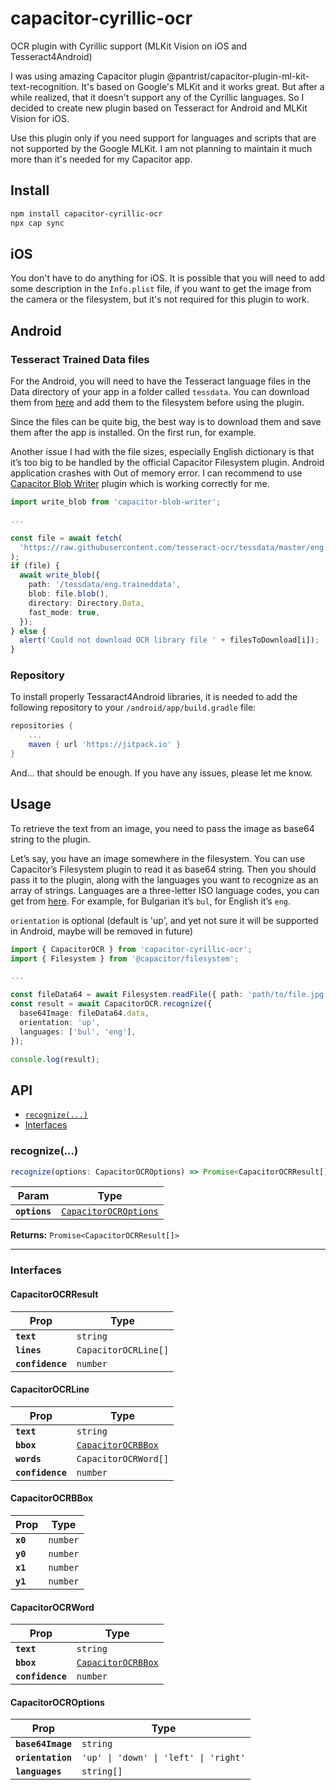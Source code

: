# capacitor-cyrillic-ocr

OCR plugin with Cyrillic support (MLKit Vision on iOS and Tesseract4Android)

I was using amazing Capacitor plugin @pantrist/capacitor-plugin-ml-kit-text-recognition. It's based on Google's MLKit and it works great. But after a while realized, that it doesn't support any of the Cyrillic languages. So I decided to create new plugin based on Tesseract for Android and MLKit Vision for iOS.

Use this plugin only if you need support for languages and scripts that are not supported by the Google MLKit. I am not planning to maintain it much more than it's needed for my Capacitor app.

## Install

```bash
npm install capacitor-cyrillic-ocr
npx cap sync
```

## iOS

You don't have to do anything for iOS. It is possible that you will need to add some description in the `Info.plist` file, if you want to get the image from the camera or the filesystem, but it's not required for this plugin to work.

## Android

### Tesseract Trained Data files

For the Android, you will need to have the Tesseract language files in the Data directory of your app in a folder called `tessdata`. You can download them from [here](https://github.com/tesseract-ocr/tessdata/tree/4.0.0) and add them to the filesystem before using the plugin.

Since the files can be quite big, the best way is to download them and save them after the app is installed. On the first run, for example.

Another issue I had with the file sizes, especially English dictionary is that it’s too big to be handled by the official Capacitor Filesystem plugin. Android application crashes with Out of memory error. I can recommend to use [Capacitor Blob Writer](https://www.npmjs.com/package/capacitor-blob-writer) plugin which is working correctly for me.

```typescript
import write_blob from 'capacitor-blob-writer';

...

const file = await fetch(
  'https://raw.githubusercontent.com/tesseract-ocr/tessdata/master/eng.traineddata',
);
if (file) {
  await write_blob({
    path: '/tessdata/eng.traineddata',
    blob: file.blob(),
    directory: Directory.Data,
    fast_mode: true,
  });
} else {
  alert('Could not download OCR library file ' + filesToDownload[i]);
}
```

### Repository

To install properly Tessaract4Android libraries, it is needed to add the following repository to your `/android/app/build.gradle` file:

```gradle
repositories {
    ...
    maven { url 'https://jitpack.io' }
}
```

And... that should be enough. If you have any issues, please let me know.

## Usage

To retrieve the text from an image, you need to pass the image as base64 string to the plugin.

Let’s say, you have an image somewhere in the filesystem.
You can use Capacitor’s Filesystem plugin to read it as base64 string.
Then you should pass it to the plugin, along with the languages you want to recognize as an array of strings.
Languages are a three-letter ISO language codes, you can get from [here](https://en.wikipedia.org/wiki/ISO_639-2). For example, for Bulgarian it’s `bul`, for English it’s `eng`.

`orientation` is optional (default is 'up', and yet not sure it will be supported in Android, maybe will be removed in future)

```typescript
import { CapacitorOCR } from 'capacitor-cyrillic-ocr';
import { Filesystem } from '@capacitor/filesystem';

...

const fileData64 = await Filesystem.readFile({ path: 'path/to/file.jpg' });
const result = await CapacitorOCR.recognize({
  base64Image: fileData64.data,
  orientation: 'up',
  languages: ['bul', 'eng'],
});

console.log(result);
```

## API

<docgen-index>

- [`recognize(...)`](#recognize)
- [Interfaces](#interfaces)

</docgen-index>

<docgen-api>
<!--Update the source file JSDoc comments and rerun docgen to update the docs below-->

### recognize(...)

```typescript
recognize(options: CapacitorOCROptions) => Promise<CapacitorOCRResult[]>
```

| Param         | Type                                                                |
| ------------- | ------------------------------------------------------------------- |
| **`options`** | <code><a href="#capacitorocroptions">CapacitorOCROptions</a></code> |

**Returns:** <code>Promise&lt;CapacitorOCRResult[]&gt;</code>

---

### Interfaces

#### CapacitorOCRResult

| Prop             | Type                            |
| ---------------- | ------------------------------- |
| **`text`**       | <code>string</code>             |
| **`lines`**      | <code>CapacitorOCRLine[]</code> |
| **`confidence`** | <code>number</code>             |

#### CapacitorOCRLine

| Prop             | Type                                                          |
| ---------------- | ------------------------------------------------------------- |
| **`text`**       | <code>string</code>                                           |
| **`bbox`**       | <code><a href="#capacitorocrbbox">CapacitorOCRBBox</a></code> |
| **`words`**      | <code>CapacitorOCRWord[]</code>                               |
| **`confidence`** | <code>number</code>                                           |

#### CapacitorOCRBBox

| Prop     | Type                |
| -------- | ------------------- |
| **`x0`** | <code>number</code> |
| **`y0`** | <code>number</code> |
| **`x1`** | <code>number</code> |
| **`y1`** | <code>number</code> |

#### CapacitorOCRWord

| Prop             | Type                                                          |
| ---------------- | ------------------------------------------------------------- |
| **`text`**       | <code>string</code>                                           |
| **`bbox`**       | <code><a href="#capacitorocrbbox">CapacitorOCRBBox</a></code> |
| **`confidence`** | <code>number</code>                                           |

#### CapacitorOCROptions

| Prop              | Type                                             |
| ----------------- | ------------------------------------------------ |
| **`base64Image`** | <code>string</code>                              |
| **`orientation`** | <code>'up' \| 'down' \| 'left' \| 'right'</code> |
| **`languages`**   | <code>string[]</code>                            |

</docgen-api>
